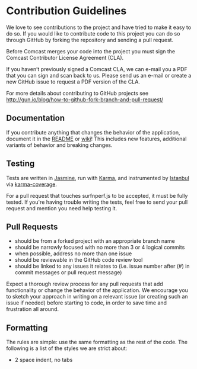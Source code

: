 Contribution Guidelines
=======================

We love to see contributions to the project and have tried to make it easy to do so. If you would like to contribute code to this project you can do so through GitHub by forking the repository and sending a pull request.

Before Comcast merges your code into the project you must sign the Comcast Contributor License Agreement (CLA).

If you haven’t previously signed a Comcast CLA, we can e-mail you a PDF that you can sign and scan back to us.  Please send us an e-mail or create a new GitHub issue to request a PDF version of the CLA.

For more details about contributing to GitHub projects see
http://gun.io/blog/how-to-github-fork-branch-and-pull-request/

Documentation
-------------

If you contribute anything that changes the behavior of the
application, document it in the [README](https://github.com/Comcast/Surf-N-Perf/blob/master/README.md) or [wiki](https://github.com/Comcast/Surf-N-Perf/wiki)! This includes new features, additional variants of behavior and breaking changes.

Testing
-------

Tests are written in [Jasmine](http://jasmine.github.io/), run with [Karma](http://karma-runner.github.io/), and instrumented by [Istanbul](https://github.com/yahoo/istanbul) via [karma-coverage](https://github.com/karma-runner/karma-coverage).

For a pull request that touches surfnperf.js to be accepted, it must be fully tested. If you're having trouble writing the tests, feel free to send your pull request and mention you need help testing it.

Pull Requests
-------------

* should be from a forked project with an appropriate branch name
* should be narrowly focused with no more than 3 or 4 logical commits
* when possible, address no more than one issue
* should be reviewable in the GitHub code review tool
* should be linked to any issues it relates to (i.e. issue number after
(#) in commit messages or pull request message)

Expect a thorough review process for any pull requests that add functionality or change the behavior of the application. We encourage you to sketch your
approach in writing on a relevant issue (or creating such an issue if needed)
before starting to code, in order to save time and frustration all around. 

Formatting
----------

The rules are simple: use the same formatting as the rest of the code.
The following is a list of the styles we are strict about:

* 2 space indent, no tabs